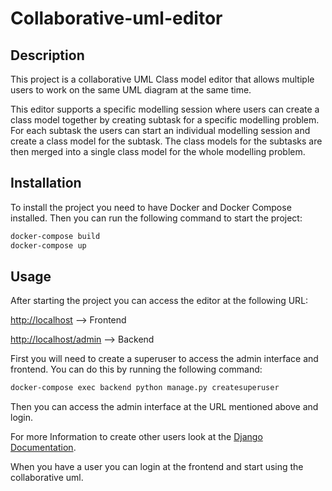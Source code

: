 # Collaborative-uml-editor

## Description
This project is a collaborative UML Class model editor that allows multiple 
users to work on the same UML diagram at the same time.

This editor supports a specific modelling session where users can create
a class model together by creating subtask for a specific modelling problem.
For each subtask the users can start an individual modelling session and
create a class model for the subtask. The class models for the subtasks are
then merged into a single class model for the whole modelling problem.

## Installation
To install the project you need to have Docker and Docker Compose installed.
Then you can run the following command to start the project:

```bash
docker-compose build
docker-compose up
```

## Usage
After starting the project you can access the editor at the following URL:

[http://localhost](http://localhost) --> Frontend

[http://localhost/admin](http://localhost/admin) --> Backend

First you will need to create a superuser to access the admin interface and frontend. 
You can do this by running the following command:

```bash
docker-compose exec backend python manage.py createsuperuser
```
Then you can access the admin interface at the URL mentioned above and login.

For more Information to create other users look at the
[Django Documentation](https://docs.djangoproject.com/en/5.0/topics/auth/default/#creating-users/).

When you have a user you can login at the frontend and start using the collaborative uml.